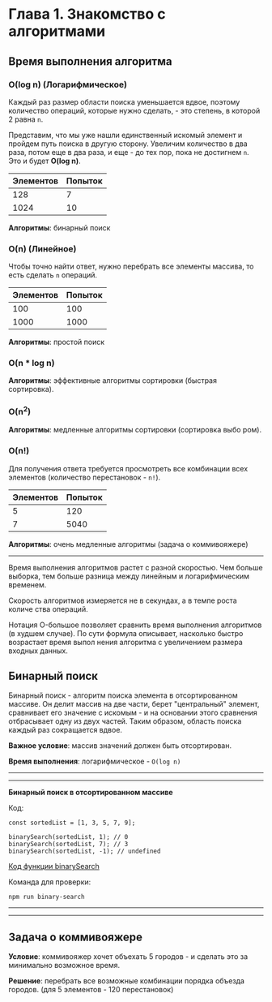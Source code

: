 # Глава 1. Знакомство с алгоритмами

## Время выполнения алгоритма

### O(log n) (Логарифмическое)

Каждый раз размер области поиска уменьшается вдвое, поэтому количество операций, которые нужно сделать, - это степень, в которой 2 равна `n`.

Представим, что мы уже нашли единственный искомый элемент и пройдем путь поиска в другую сторону. Увеличим количество в два раза, потом еще в два раза, и еще - до тех пор, пока не достигнем `n`. Это и будет **O(log n)**.

Элементов|Попыток
-|-
128|7
1024|10

**Алгоритмы**: бинарный поиск

### O(n) (Линейное)

Чтобы точно найти ответ, нужно перебрать все элементы массива, то есть сделать `n` операций.

Элементов|Попыток
-|-
100|100
1000|1000

**Алгоритмы**: простой поиск

### O(n * log n)

**Алгоритмы**: эффективные алгоритмы сортировки (быстрая сортировка).

### O(n<sup>2</sup>)

**Алгоритмы**: медленные алгоритмы сортировки (сортировка выбо­ ром).

### O(n!)

Для получения ответа требуется просмотреть все комбинации всех элементов (количество перестановок - `n!`).

Элементов|Попыток
-|-
5|120
7|5040

**Алгоритмы**: очень медленные алгоритмы (задача о коммивояжере)

***

Время выполнения алгоритмов растет с разной скоростью. Чем больше выборка, тем больше разница между линейным и логарифмическим временем.

Скорость алгоритмов измеряется не в секундах, а в темпе роста количе­ ства операций.

Нотация O-большое позволяет сравнить время выполнения алгоритмов (в худшем случае). По сути формула описывает, насколько быстро возрастает время выпол­ нения алгоритма с увеличением размера входных данных.


## Бинарный поиск

Бинарный поиск - алгоритм поиска элемента в отсортированном массиве. Он делит массив на две части, берет "центральный" элемент, сравнивает его значение с искомым - и на основании этого сравнения отбрасывает одну из двух частей. Таким образом, область поиска каждый раз сокращается вдвое.

**Важное условие**: массив значений должен быть отсортирован.

**Время выполнения**: логарифмическое - `O(log n)`


***
***

**Бинарный поиск в отсортированном массиве**

Код:

```
const sortedList = [1, 3, 5, 7, 9];

binarySearch(sortedList, 1); // 0
binarySearch(sortedList, 7); // 3
binarySearch(sortedList, -1); // undefined
```

[Код функции binarySearch](./binary-search.js)

Команда для проверки:

```
npm run binary-search
```

***
***


## Задача о коммивояжере

**Условие**: коммивояжер хочет объехать 5 городов - и сделать это за минимально возможное время.

**Решение**: перебрать все возможные комбинации порядка объезда городов. (для 5 элементов - 120 перестановок)
